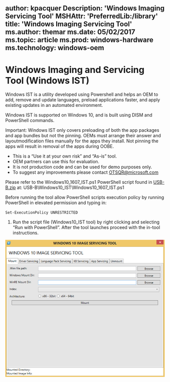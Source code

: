 author: kpacquer
Description: 'Windows Imaging Servicing Tool'
MSHAttr: 'PreferredLib:/library'
title: 'Windows Imaging Servicing Tool'
ms.author: themar
ms.date: 05/02/2017
ms.topic: article
ms.prod: windows-hardware
ms.technology: windows-oem
---

# Windows Imaging and Servicing Tool (Windows IST)

Windows IST is a utility developed using Powershell and helps an OEM to add, remove and update languages, preload applications faster, and apply existing updates in an automated environment. 

Windows IST is supported on Windows 10, and is built using DISM and PowerShell commands.

Important: Windows IST only covers preloading of both the app packages and app bundles but not the pinning. OEMs must arrange their answer and layoutmodification files manually for the apps they  install. Not pinning the apps will result in removal of the apps during OOBE.

- This is a “Use it at your own risk” and “As-is” tool.  
- OEM partners can use this for evaluation.
- It is not production code and can be used for demo purposes only.
- To suggest any improvements please contact [OTSQR@microsoft.com](mailto:OTSQR@microsoft.com)

Please refer to the Windows10_1607_IST.ps1 PowerShell script found in [USB-B.zip](http://download.microsoft.com/download/5/8/4/5844EE21-4EF5-45B7-8D36-31619017B76A/USB-B.zip) at: USB-B\Windows10_IST\Windows10_1607_IST.ps1

Before running the tool allow PowerShell scripts execution policy by running PowerShell in elevated permission and typing in:

```syntax
Set-ExecutionPolicy UNRESTRICTED
```

1.	Run the script file (Windows10_IST tool) by right clicking and selecting “Run with PowerShell”. After the tool launches proceed with the in-tool instructions.

![Screenshot of Windows IST](images/windows-ist.png)